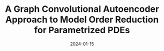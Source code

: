 ---
title: "A Graph Convolutional Autoencoder Approach to Model Order Reduction for Parametrized PDEs"
collection: publications
permalink: /publication/2024-01-15-A-Graph-Convolutional-Autoencoder-Approach-to-Model-Order-Reduction-for-Parametrized-PDEs
date: 2024-01-15
item: 12
venue: 'Journal of Computational Physics'
paperurl: 'https://doi.org/10.1016/j.jcp.2024.112762'
authors: 'Federico Pichi, Beatriz Moya, Jan Hesthaven'
pubsource: 'journal'
biblio: >
    @article{PichiGraphConvolutionalAutoencoder2024,\
    
    title = {A Graph Convolutional Autoencoder Approach to Model Order Reduction for Parametrized {{PDEs}}},\
    
    author = {Pichi, Federico and Moya, Beatriz and Hesthaven, Jan S.},\
    
    year = {2024},\
    
    journal = {Journal of Computational Physics},\
    
    volume = {501},\
    
    pages = {112762},\
    
    doi = {10.1016/j.jcp.2024.112762}
    }
---